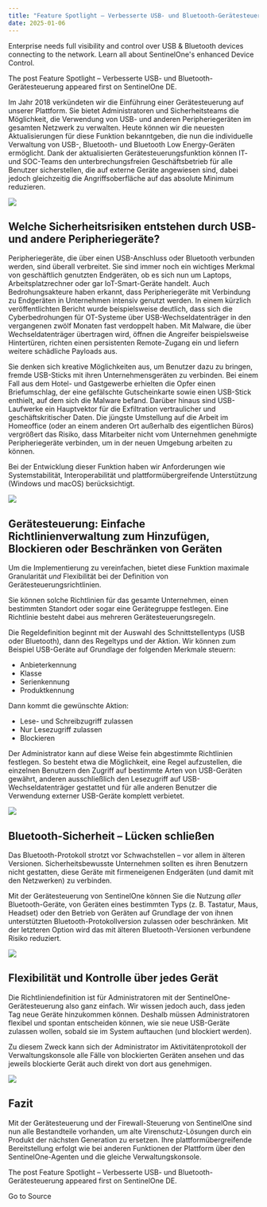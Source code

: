 ```yaml
---
title: "Feature Spotlight – Verbesserte USB- und Bluetooth-Gerätesteuerung"
date: 2025-01-06
---
```


Enterprise needs full visibility and control over USB & Bluetooth devices connecting to the network. Learn all about SentinelOne's enhanced Device Control.

The post Feature Spotlight – Verbesserte USB- und Bluetooth-Gerätesteuerung appeared first on SentinelOne DE.

Im Jahr 2018 verkündeten wir die Einführung einer Gerätesteuerung auf unserer Plattform. Sie bietet Administratoren und Sicherheitsteams die Möglichkeit, die Verwendung von USB- und anderen Peripheriegeräten im gesamten Netzwerk zu verwalten. Heute können wir die neuesten Aktualisierungen für diese Funktion bekanntgeben, die nun die individuelle Verwaltung von USB-, Bluetooth- und Bluetooth Low Energy-Geräten ermöglicht. Dank der aktualisierten Gerätesteuerungsfunktion können IT- und SOC-Teams den unterbrechungsfreien Geschäftsbetrieb für alle Benutzer sicherstellen, die auf externe Geräte angewiesen sind, dabei jedoch gleichzeitig die Angriffsoberfläche auf das absolute Minimum reduzieren.

![](https://de.sentinelone.com/wp-content/uploads/sites/3/2020/12/de_Feature-Spotlight-Enhanced-USB-Bluetooth-Device-Control-6.png)

## **Welche Sicherheitsrisiken entstehen durch USB- und andere Peripheriegeräte?**

Peripheriegeräte, die über einen USB-Anschluss oder Bluetooth verbunden werden, sind überall verbreitet. Sie sind immer noch ein wichtiges Merkmal von geschäftlich genutzten Endgeräten, ob es sich nun um Laptops, Arbeitsplatzrechner oder gar IoT-Smart-Geräte handelt. Auch Bedrohungsakteure haben erkannt, dass Peripheriegeräte mit Verbindung zu Endgeräten in Unternehmen intensiv genutzt werden. In einem kürzlich veröffentlichten Bericht wurde beispielsweise deutlich, dass sich die Cyberbedrohungen für OT-Systeme über USB-Wechseldatenträger in den vergangenen zwölf Monaten fast verdoppelt haben. Mit Malware, die über Wechseldatenträger übertragen wird, öffnen die Angreifer beispielsweise Hintertüren, richten einen persistenten Remote-Zugang ein und liefern weitere schädliche Payloads aus.

Sie denken sich kreative Möglichkeiten aus, um Benutzer dazu zu bringen, fremde USB-Sticks mit ihren Unternehmensgeräten zu verbinden. Bei einem Fall aus dem Hotel- und Gastgewerbe erhielten die Opfer einen Briefumschlag, der eine gefälschte Gutscheinkarte sowie einen USB-Stick enthielt, auf dem sich die Malware befand. Darüber hinaus sind USB-Laufwerke ein Hauptvektor für die Exfiltration vertraulicher und geschäftskritischer Daten. Die jüngste Umstellung auf die Arbeit im Homeoffice (oder an einem anderen Ort außerhalb des eigentlichen Büros) vergrößert das Risiko, dass Mitarbeiter nicht vom Unternehmen genehmigte Peripheriegeräte verbinden, um in der neuen Umgebung arbeiten zu können.

Bei der Entwicklung dieser Funktion haben wir Anforderungen wie Systemstabilität, Interoperabilität und plattformübergreifende Unterstützung (Windows und macOS) berücksichtigt.

![](https://www.sentinelone.com/wp-content/uploads/2018/11/Device-Control-Block.gif)

## **Gerätesteuerung: Einfache Richtlinienverwaltung zum Hinzufügen, Blockieren oder Beschränken von Geräten**

Um die Implementierung zu vereinfachen, bietet diese Funktion maximale Granularität _und_ Flexibilität bei der Definition von Gerätesteuerungsrichtlinien.

Sie können solche Richtlinien für das gesamte Unternehmen, einen bestimmten Standort oder sogar eine Gerätegruppe festlegen. Eine Richtlinie besteht dabei aus mehreren Gerätesteuerungsregeln.

Die Regeldefinition beginnt mit der Auswahl des Schnittstellentyps (USB oder Bluetooth), dann des Regeltyps und der Aktion. Wir können zum Beispiel USB-Geräte auf Grundlage der folgenden Merkmale steuern:

- Anbieterkennung
- Klasse
- Serienkennung
- Produktkennung

Dann kommt die gewünschte Aktion:

- Lese- und Schreibzugriff zulassen
- Nur Lesezugriff zulassen
- Blockieren

Der Administrator kann auf diese Weise fein abgestimmte Richtlinien festlegen. So besteht etwa die Möglichkeit, eine Regel aufzustellen, die einzelnen Benutzern den Zugriff auf bestimmte Arten von USB-Geräten gewährt, anderen ausschließlich den Lesezugriff auf USB-Wechseldatenträger gestattet und für alle anderen Benutzer die Verwendung externer USB-Geräte komplett verbietet.

![](https://www.sentinelone.com/wp-content/uploads/2020/07/1-policy.jpg)

## **Bluetooth-Sicherheit – Lücken schließen**

Das Bluetooth-Protokoll strotzt vor Schwachstellen – vor allem in älteren Versionen. Sicherheitsbewusste Unternehmen sollten es ihren Benutzern nicht gestatten, diese Geräte mit firmeneigenen Endgeräten (und damit mit den Netzwerken) zu verbinden.

Mit der Gerätesteuerung von SentinelOne können Sie die Nutzung _aller_ Bluetooth-Geräte, von Geräten eines bestimmten Typs (z. B. Tastatur, Maus, Headset) oder den Betrieb von Geräten auf Grundlage der von ihnen unterstützten Bluetooth-Protokollversion zulassen oder beschränken. Mit der letzteren Option wird das mit älteren Bluetooth-Versionen verbundene Risiko reduziert.

![](https://www.sentinelone.com/wp-content/uploads/2020/07/2-allow-bluetooth.jpg)

## **Flexibilität und Kontrolle über jedes Gerät**

Die Richtliniendefinition ist für Administratoren mit der SentinelOne-Gerätesteuerung also ganz einfach. Wir wissen jedoch auch, dass jeden Tag neue Geräte hinzukommen können. Deshalb müssen Administratoren flexibel und spontan entscheiden können, wie sie neue USB-Geräte zulassen wollen, sobald sie im System auftauchen (und blockiert werden).

Zu diesem Zweck kann sich der Administrator im Aktivitätenprotokoll der Verwaltungskonsole alle Fälle von blockierten Geräten ansehen und das jeweils blockierte Gerät auch direkt von dort aus genehmigen.

![](https://www.sentinelone.com/wp-content/uploads/2020/07/3-block-event.jpg)

## **Fazit**

Mit der Gerätesteuerung und der Firewall-Steuerung von SentinelOne sind nun alle Bestandteile vorhanden, um alte Virenschutz\-Lösungen durch ein Produkt der nächsten Generation zu ersetzen. Ihre plattformübergreifende Bereitstellung erfolgt wie bei anderen Funktionen der Plattform über den SentinelOne-Agenten und die gleiche Verwaltungskonsole.

The post Feature Spotlight – Verbesserte USB- und Bluetooth-Gerätesteuerung appeared first on SentinelOne DE.

Go to Source
